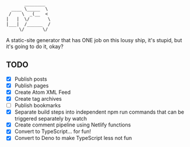 ```
       ________  
  ____ \_____  \ 
 /    \  _(__  < 
|   |  \/       \
|___|  /______  /
     \/       \/ 
```

A static-site generator that has ONE job on this lousy ship, it's stupid, but
it's going to do it, okay?

## TODO

- [x] Publish posts
- [x] Publish pages
- [x] Create Atom XML Feed
- [x] Create tag archives
- [ ] Publish bookmarks
- [x] Separate build steps into independent npm run commands that can be triggered separately by watch
- [x] Create comment pipeline using Netlify functions
- [x] Convert to TypeScript... for fun!
- [x] Convert to Deno to make TypeScript less not fun
